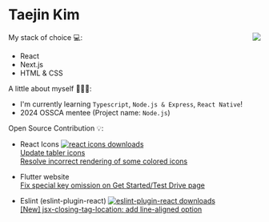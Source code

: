 Taejin Kim
============
<img align='right' src="https://github-readme-stats.vercel.app/api?username=kimtaejin3&show_icons=true">

My stack of choice 💻: 
- React
- Next.js
- HTML & CSS

A little about myself 🕵🏻‍♂️:
- I'm currently learning `Typescript`, `Node.js & Express`, `React Native`!
- 2024 OSSCA mentee (Project name: `Node.js`)

Open Source Contribution 💡:
- React Icons <a href="https://npmjs.com/react-icons"><img src="https://img.shields.io/npm/dm/react-icons.svg?style=plastic&logo=npm&label=&color=9cf" alt="react icons downloads" /></a> <br>
[Update tabler icons](https://github.com/react-icons/react-icons/pull/811) <br/>
[Resolve incorrect rendering of some colored icons](https://github.com/react-icons/react-icons/pull/830)

- Flutter website <br>
[Fix special key omission on Get Started/Test Drive page](https://github.com/flutter/website/pull/10721)

- Eslint (eslint-plugin-react) <a href="https://npmjs.com/eslint-plugin-react"><img src="https://img.shields.io/npm/dm/eslint-plugin-react.svg?style=plastic&logo=npm&label=&color=9cf" alt="eslint-plugin-react downloads" /></a> <br>
[[New] jsx-closing-tag-location: add line-aligned option](https://github.com/jsx-eslint/eslint-plugin-react/pull/3777)

